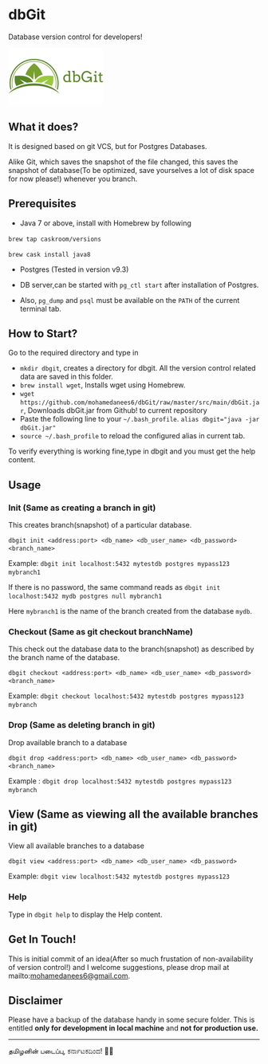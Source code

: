 # dbGit
Database version control for developers!

![dbGit Logo](https://github.com/mohamedanees6/dbGit/raw/master/src/main/resources/dbGit.png)

## What it does?
It is designed based on git VCS, but for Postgres Databases.

Alike Git, which saves the snapshot of the file changed, this saves the snapshot of database(To be optimized, save yourselves a lot of disk space for now please!) whenever you branch.

## Prerequisites

- Java 7 or above, install with Homebrew by following

`brew tap caskroom/versions`

`brew cask install java8`

- Postgres (Tested in version v9.3)

- DB server,can be started with `pg_ctl start` after installation of Postgres.

- Also, `pg_dump` and `psql` must be available on the `PATH` of the current terminal tab.

## How to Start?
Go to the required directory and type in 
- `mkdir dbgit`, creates a directory for dbgit. All the version control related data are saved in this folder.
- `brew install wget`, Installs wget using Homebrew.
- `wget https://github.com/mohamedanees6/dbGit/raw/master/src/main/dbGit.jar`, Downloads dbGit.jar from Github! to current repository
-  Paste the following line to your `~/.bash_profile`.
`alias dbgit="java -jar dbGit.jar"`
-  `source ~/.bash_profile` to reload the configured alias in current tab.

To verify everything is working fine,type in dbgit and you must get the help content.

## Usage

### Init (Same as creating a branch in git)
This creates branch(snapshot) of a particular database. 
```
dbgit init <address:port> <db_name> <db_user_name> <db_password> <branch_name>
```
Example: `dbgit init localhost:5432 mytestdb postgres mypass123 mybranch1`

If there is no password, the same command reads as `dbgit init localhost:5432 mydb postgres null mybranch1`

Here `mybranch1` is the name of the branch created from the database `mydb`.


### Checkout (Same as git checkout branchName)
This check out the database data to the branch(snapshot) as described by the branch name of the database.
```
dbgit checkout <address:port> <db_name> <db_user_name> <db_password> <branch_name>
```
Example: `dbgit checkout localhost:5432 mytestdb postgres mypass123 mybranch`

### Drop (Same as deleting branch in git)

Drop available branch to a database
```
dbgit drop <address:port> <db_name> <db_user_name> <db_password> <branch_name>
```

Example : `dbgit drop localhost:5432 mytestdb postgres mypass123 mybranch`

## View (Same as viewing all the available branches in git)

View all available branches to a database
``` 
dbgit view <address:port> <db_name> <db_user_name> <db_password>
 ```
Example: `dbgit view localhost:5432 mytestdb postgres mypass123`

### Help 
Type in `dbgit help` to display the Help content.

## Get In Touch!
This is initial commit of an idea(After so much frustation of non-availability of version control!) and I welcome suggestions, please drop mail at mailto:mohamedanees6@gmail.com.

## Disclaimer
Please have a backup of the database handy in some secure folder. This is entitled **only for development in local machine** and **not for production use.**

****
தமிழனின் படைப்பு, ಕರ್ನಾಟಕದಿಂದ! 💙💙
